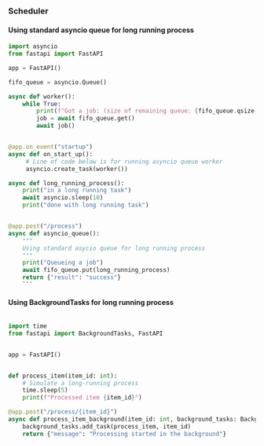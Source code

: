 ### Scheduler

#### Using standard asyncio queue for long running process

````python
import asyncio
from fastapi import FastAPI

app = FastAPI()

fifo_queue = asyncio.Queue()

async def worker():
    while True:
        print(f"Got a job: (size of remaining queue: {fifo_queue.qsize()})")
        job = await fifo_queue.get()
        await job()


@app.on_event("startup")
async def on_start_up():
     # Line of code below is for running asyncio queue worker
     asyncio.create_task(worker())

async def long_running_process():
    print("in a long running task")
    await asyncio.sleep(10)
    print("done with long running task")


@app.post("/process")
async def asyncio_queue():
    """
    Using standard asycio queue for long running process
    """
    print("Queueing a job")
    await fifo_queue.put(long_running_process)
    return {"result": "success"}
    ```
````

#### Using BackgroundTasks for long running process

```python

import time
from fastapi import BackgroundTasks, FastAPI


app = FastAPI()


def process_item(item_id: int):
    # Simulate a long-running process
    time.sleep(5)
    print(f"Processed item {item_id}")

@app.post("/process/{item_id}")
async def process_item_background(item_id: int, background_tasks: BackgroundTasks):
    background_tasks.add_task(process_item, item_id)
    return {"message": "Processing started in the background"}
```

